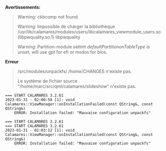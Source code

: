 **Avertissements:**
> Warning: ckbcomp not found.
> 
> Warning: Impossible de charger la bibliothèque /usr/lib/calamares/modules/users/libcalamares_viewmodule_users.so (libpwquality.so.1)
> libpwquality
> 
> Warning: Partition-module settint *defaultPartitiononTableType* is unset, will use gpt for efi or msdos for bios.

**Erreur**
> /src/modules/unpackfs/
> /home/CHANGES n'existe pas.
> 
> Le système de fichier source "/home/marc/src/qml/calamares/slideshow" n'existe pas.

```
=== START CALAMARES 3.2.61
2023-01-31 - 02:00:58 [1]: void Calamares::ViewManager::onInstallationFailed(const QString&, const QString&)
    ERROR: Installation failed: "Mauvaise configuration unpackfs" 

=== START CALAMARES 3.2.61
=== START CALAMARES 3.2.61
2023-01-31 - 02:03:12 [1]: void Calamares::ViewManager::onInstallationFailed(const QString&, const QString&)
    ERROR: Installation failed: "Mauvaise configuration unpackfs" 
```
